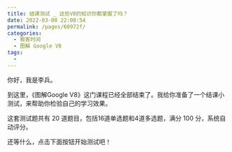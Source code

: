 ```yaml
---
title: 结课测试 _ 这些V8的知识你都掌握了吗？
date: 2022-03-08 22:08:54
permalink: /pages/60972f/
categories:
  - 极客时间
  - 图解 Google V8
tags:
  - 
---
```

<p>你好，我是李兵。</p><p>到这里，《图解Google V8》这门课程已经全部结束了。我给你准备了一个结课小测试，来帮助你检验自己的学习效果。</p><p>这套测试题共有 20 道题目，包括16道单选题和4道多选题，满分 100 分，系统自动评分。</p><p>还等什么，点击下面按钮开始测试吧！</p><p><a href="http://time.geekbang.org/quiz/intro?act_id=190&exam_id=452"><img src="https://static001.geekbang.org/resource/image/28/a4/28d1be62669b4f3cc01c36466bf811a4.png?wh=1142*201" alt=""></a></p><!-- [[[read_end]]] -->